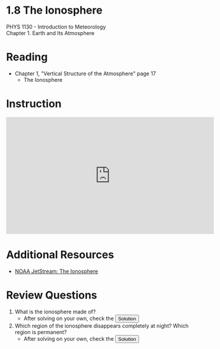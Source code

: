 # 1.8 The Ionosphere
PHYS 1130 - Introduction to Meteorology<br>
Chapter 1. Earth and Its Atmosphere

# Reading
* Chapter 1, "Vertical Structure of the Atmosphere" page 17
  * The Ionosphere
  
# Instruction
<iframe width="560" height="315" src="https://www.youtube.com/embed/sx5FWWCychA?si=c3nVW2prdYZ_u8VV" title="YouTube video player" frameborder="0" allow="accelerometer; autoplay; clipboard-write; encrypted-media; gyroscope; picture-in-picture; web-share" referrerpolicy="strict-origin-when-cross-origin" allowfullscreen></iframe>

# Additional Resources
* [NOAA JetStream: The Ionosphere](https://www.noaa.gov/jetstream/ionosphere-max)

# Review Questions
1. What is the ionosphere made of?
    * After solving on your own, check the <button popovertarget="Question_1">Solution</button>
2. Which region of the ionosphere disappears completely at night? Which region is permanent?
    * After solving on your own, check the <button popovertarget="Question_2">Solution</button>

<div popover id="Question_1">

## Question 1.8.1
1. What is the ionosphere made of?

When intense sunlight hits the upper atmosphere, the atoms there absorb so much energy that electrons are ejected from their orbits around the atom. As a result, the atoms become a sea of ions and free electrons known as the __ionosphere__.

<center><button popovertarget="Question_1" popovertargetaction="hide">Close</button></center>
</div>

<div popover id="Question_2">

## Question 1.8.2
2. Which region of the ionosphere disappears completely at night? Which region is permanent?

The D-region is made of ions that completely recombine overnight. This region extends from about 50 to 90 km (31 to 56 miles). 

The F-region is the permanent region of the ionosphere that extends upwards from 150 km (93 miles). The region is not significantly diminished at night.    

<center><button popovertarget="Question_2" popovertargetaction="hide">Close</button></center>
</div>
